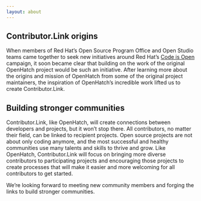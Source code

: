 ```yaml
---
layout: about
---
```

## Contributor.Link origins

When members of Red Hat’s Open Source Program Office and Open Studio teams came together to seek new initiatives around Red Hat’s [Code is Open](https://www.redhat.com/en/our-code-is-open) campaign, it soon became clear that building on the work of the original OpenHatch project would be such an initiative. After learning more about the origins and mission of OpenHatch from some of the original project maintainers, the inspiration of OpenHatch’s incredible work lifted us to create Contributor.Link.

## Building stronger communities

Contributor.Link, like OpenHatch, will create connections between developers and projects, but it won’t stop there. All contributors, no matter their field, can be linked to recipient projects. Open source projects are not about only coding anymore, and the most successful and healthy communities use many talents and skills to thrive and grow. Like OpenHatch, Contributor.Link will focus on bringing more diverse contributors to participating projects and encouraging those projects to create processes that will make it easier and more welcoming for all contributors to get started.

We’re looking forward to meeting new community members and forging the links to build stronger communities.
